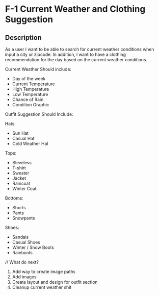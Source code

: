 # F-1 Current Weather and Clothing Suggestion

## Description

As a user I want to be able to search for current weather conditions when input a city or zipcode. In addition, I want to have a clothing recommendation for the day based on the current weather conditions.

Current Weather Should include:
- Day of the week
- Current Temperature
- High Temperature
- Low Temperature
- Chance of Rain
- Condition Graphic

Outfit Suggestion Should Include:

Hats:
- Sun Hat
- Casual Hat
- Cold Weather Hat

Tops:
- Sleveless
- T-shirt
- Sweater
- Jacket
- Raincoat
- Winter Coat

Bottoms:
- Shorts
- Pants
- Snowpants

Shoes:
- Sandals
- Casual Shoes
- Winter / Snow Boots
- Rainboots





// What do next?
1. Add way to create image paths
2. Add images
3. Create layout and design for outfit section
4. Cleanup current weather shit